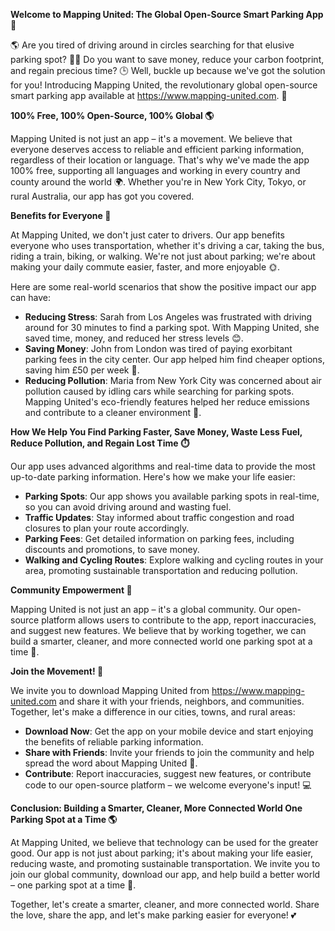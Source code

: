 **Welcome to Mapping United: The Global Open-Source Smart Parking App 🚀**

🌎 Are you tired of driving around in circles searching for that elusive parking spot? 🤦‍♂️ Do you want to save money, reduce your carbon footprint, and regain precious time? 🕒 Well, buckle up because we've got the solution for you! Introducing Mapping United, the revolutionary global open-source smart parking app available at https://www.mapping-united.com. 🌟

**100% Free, 100% Open-Source, 100% Global 🌎**

Mapping United is not just an app – it's a movement. We believe that everyone deserves access to reliable and efficient parking information, regardless of their location or language. That's why we've made the app 100% free, supporting all languages and working in every country and county around the world 🌍. Whether you're in New York City, Tokyo, or rural Australia, our app has got you covered.

**Benefits for Everyone 🎉**

At Mapping United, we don't just cater to drivers. Our app benefits everyone who uses transportation, whether it's driving a car, taking the bus, riding a train, biking, or walking. We're not just about parking; we're about making your daily commute easier, faster, and more enjoyable 🌞.

Here are some real-world scenarios that show the positive impact our app can have:

* **Reducing Stress**: Sarah from Los Angeles was frustrated with driving around for 30 minutes to find a parking spot. With Mapping United, she saved time, money, and reduced her stress levels 😊.
* **Saving Money**: John from London was tired of paying exorbitant parking fees in the city center. Our app helped him find cheaper options, saving him £50 per week 💸.
* **Reducing Pollution**: Maria from New York City was concerned about air pollution caused by idling cars while searching for parking spots. Mapping United's eco-friendly features helped her reduce emissions and contribute to a cleaner environment 🌿.

**How We Help You Find Parking Faster, Save Money, Waste Less Fuel, Reduce Pollution, and Regain Lost Time ⏱️**

Our app uses advanced algorithms and real-time data to provide the most up-to-date parking information. Here's how we make your life easier:

* **Parking Spots**: Our app shows you available parking spots in real-time, so you can avoid driving around and wasting fuel.
* **Traffic Updates**: Stay informed about traffic congestion and road closures to plan your route accordingly.
* **Parking Fees**: Get detailed information on parking fees, including discounts and promotions, to save money.
* **Walking and Cycling Routes**: Explore walking and cycling routes in your area, promoting sustainable transportation and reducing pollution.

**Community Empowerment 🌈**

Mapping United is not just an app – it's a global community. Our open-source platform allows users to contribute to the app, report inaccuracies, and suggest new features. We believe that by working together, we can build a smarter, cleaner, and more connected world one parking spot at a time 🌟.

**Join the Movement! 🎉**

We invite you to download Mapping United from https://www.mapping-united.com and share it with your friends, neighbors, and communities. Together, let's make a difference in our cities, towns, and rural areas:

* **Download Now**: Get the app on your mobile device and start enjoying the benefits of reliable parking information.
* **Share with Friends**: Invite your friends to join the community and help spread the word about Mapping United 🤝.
* **Contribute**: Report inaccuracies, suggest new features, or contribute code to our open-source platform – we welcome everyone's input! 💻

**Conclusion: Building a Smarter, Cleaner, More Connected World One Parking Spot at a Time 🌎**

At Mapping United, we believe that technology can be used for the greater good. Our app is not just about parking; it's about making your life easier, reducing waste, and promoting sustainable transportation. We invite you to join our global community, download our app, and help build a better world – one parking spot at a time 🌟.

Together, let's create a smarter, cleaner, and more connected world. Share the love, share the app, and let's make parking easier for everyone! 💕